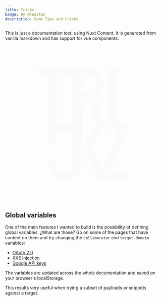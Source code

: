 ```yaml
---
title: Trickz
badge: By @luastan
description: Some Tips and tricks
---
```


This is just a documentation test, using Nuxt Content. It is generated from vanilla markdown and has support for vue components.



<svg class="w-full" viewBox="0 0 1024 1024" fill="none" xmlns="http://www.w3.org/2000/svg">
<rect width="1024" height="1024" class="fill-gray-900"/>
<path d="M684.803 514V148.016H742.53V514H684.803Z" fill="#FAFAFA"/>
<path d="M388.259 512.91C417.889 512.91 440.973 518.211 457.511 528.814C473.704 539.416 485.073 553.701 491.619 571.666C497.821 589.632 500.922 609.659 500.922 631.748V758.097C500.922 782.248 497.821 803.306 491.619 821.272C485.073 839.237 473.704 853.08 457.511 862.799C440.973 872.813 417.889 877.819 388.259 877.819C362.075 877.819 341.403 873.696 326.244 865.45C310.74 857.203 299.715 845.422 293.168 830.107C286.278 814.792 282.832 796.385 282.832 774.885V746.611H338.13V771.792C338.13 785.046 338.991 796.679 340.714 806.693C342.092 817.001 346.226 824.953 353.117 830.549C360.008 836.145 371.55 838.943 387.743 838.943C404.28 838.943 416.339 835.85 423.919 829.665C431.498 823.775 436.494 815.234 438.906 804.042C440.973 793.145 442.007 780.333 442.007 765.607V623.796C442.007 605.831 440.284 591.546 436.839 580.944C433.393 570.635 427.708 563.273 419.784 558.855C411.86 554.437 401.179 552.228 387.743 552.228C371.894 552.228 360.525 555.173 353.634 561.064C346.743 567.249 342.437 575.642 340.714 586.245C338.991 596.848 338.13 609.218 338.13 623.354V649.085H282.832L282.832 623.354C282.832 601.56 285.933 582.269 292.135 565.481C298.336 548.988 309.017 536.029 324.176 526.605C339.336 517.475 360.697 512.91 388.259 512.91Z" fill="#FAFAFA"/>
<path d="M443.137 512.91L444.359 185.841H439.5V148H525.669C553.011 148 575.627 151.304 593.517 157.911C611.408 164.218 624.572 174.58 633.011 188.996C641.787 203.112 646.176 221.733 646.176 244.859C646.176 258.975 644.488 271.889 641.112 283.602C637.737 295.015 632.336 304.776 624.91 312.885C617.484 320.694 607.695 326.4 595.543 330.004L653.275 512.91V528.5H598.581V512.91L544.91 341.717H500.353L501.919 512.91H443.137ZM500.353 305.227H522.125C538.327 305.227 551.492 303.424 561.619 299.82C571.745 296.216 579.171 290.059 583.897 281.35C588.623 272.64 590.986 260.476 590.986 244.859C590.986 223.535 586.598 208.218 577.821 198.907C569.045 189.296 551.661 184.491 525.669 184.491H500.353V305.227Z" fill="#FAFAFA"/>
<path d="M390.945 877.819L446 849L443.137 512.91H501.919L501.919 685.003L598.674 512.91H653.294L570.064 673.74L666.819 877.819H609.598L528.969 706.627L501.919 748.975L454 854L390.945 877.819Z" fill="#FAFAFA"/>
<path d="M283.248 630.779V185.841H212V148H439.5H447.5V185.841H444.359H342.015V580.725L283.248 630.779Z" fill="#FAFAFA"/>
<path d="M623.819 877.819V841.33L747.593 549.415H631.62V512.926H810V535L679.465 841.33H810V877.819H623.819Z" fill="#FAFAFA"/>
<path d="M443 165H501V703H443V165Z" fill="#FAFAFA"/>
</svg>


## Global variables
One of the main features I wanted to build is the possibility of defining global variables. ¿What are those? Go on some of the pages that have content on them and try changing the `collaborator` and `target-domain` variables:

 - [OAuth 2.0](/1-web/2-advanced/oauth)
 - [XXE injection](/1-web/1-server-side/xxe#exploitation)
 - [Google API keys](/3-cloud/google/api-keys)

The variables are updated across the whole documentation and saved on your browser's localStorage. 

This results very useful when trying a subset of payloads or snippets against a target. 
